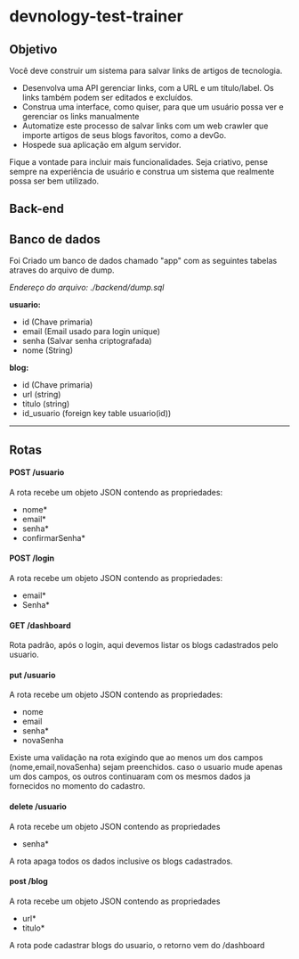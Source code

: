 # devnology-test-trainer

## Objetivo

Você deve construir um sistema para salvar links de artigos de tecnologia.

- Desenvolva uma API gerenciar links, com a URL e um título/label. Os links também podem ser editados e excluídos.
- Construa uma interface, como quiser, para que um usuário possa ver e gerenciar os links manualmente
- Automatize este processo de salvar links com um web crawler que importe artigos de seus blogs favoritos, como a devGo.
- Hospede sua aplicação em algum servidor.

Fique a vontade para incluir mais funcionalidades. Seja criativo, pense sempre na experiência de usuário e construa um sistema que realmente possa ser bem utilizado.

## Back-end

## Banco de dados

Foi Criado um banco de dados chamado "app" com as seguintes tabelas atraves do arquivo de dump.

_Endereço do arquivo: ./backend/dump.sql_

**usuario:**

- id (Chave primaria)
- email (Email usado para login unique)
- senha (Salvar senha criptografada)
- nome (String)

**blog:**

- id (Chave primaria)
- url (string)
- titulo (string)
- id_usuario (foreign key table usuario(id))

---

## Rotas

#### **POST /usuario**

A rota recebe um objeto JSON contendo as propriedades:

- nome\*
- email\*
- senha\*
- confirmarSenha\*

#### **POST /login**

A rota recebe um objeto JSON contendo as propriedades:

- email\*
- Senha\*

#### **GET /dashboard**

Rota padrão, após o login, aqui devemos listar os blogs cadastrados pelo usuario.

#### **put /usuario**

A rota recebe um objeto JSON contendo as propriedades:

- nome
- email
- senha\*
- novaSenha

Existe uma validação na rota exigindo que ao menos um dos campos (nome,email,novaSenha) sejam preenchidos. caso o usuario mude apenas um dos campos, os outros continuaram com os mesmos dados ja fornecidos no momento do cadastro.

#### **delete /usuario**

A rota recebe um objeto JSON contendo as propriedades

- senha\*

A rota apaga todos os dados inclusive os blogs cadastrados.

#### **post /blog**

A rota recebe um objeto JSON contendo as propriedades

- url\*
- titulo\*

A rota pode cadastrar blogs do usuario, o retorno vem do /dashboard
